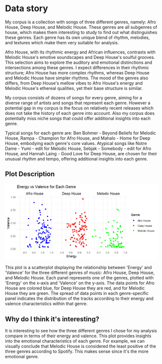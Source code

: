 # Data story

My corpus is a collection with songs of three different genres, namely: Afro House, Deep House, and Melodic House. These genres are all subgenres of house, which makes them interesting to study to find out what distinguishes these genres. Each genre has its own unique blend of rhythm, melodies, and textures which make them very suitable for analysis.

Afro House, with its rhythmic energy and African influences, contrasts with Melodic House's emotive soundscapes and Deep House's soulful grooves. This selection aims to explore the auditory and emotional distinctions and intersections among these genres. I expect differences in their rhythmic structure; Afro House has more complex rhythms, whereas Deep House and Melodic House have simpler rhythms. The mood of the genres also differs, from Deep House's mellow vibes to Afro House's energy and Melodic House's ethereal qualities, yet their base structure is similar.

My corpus consists of dozens of songs for every genre, aiming for a diverse range of artists and songs that represent each genre. However a potential gap in my corpus is the focus on relatively recent releases which does not take the history of each genre into account. Also my corpus does potentially miss niche songs that could offer additional insights into each genre.

Typical songs for each genre are: Ben Bohmer - Beyond Beliefs for Melodic House, Rampa - Champion for Afro House, and Mahalo - Home for Deep House, embodying each genre's core values. Atypical songs like Notre Dame - Yumi - edit for Melodic House, Sebjak - Somebody - edit for Afro House, and Hannah Laing - Good Love for Deep House, are chosen for their unusual rhythm and tempo, offering additional insights into each genre.

## Plot Description

![Energy vs Valence for Each Genre](/Rplot.png "Energy vs Valence for Each Genre")

This plot is a scatterplot displaying the relationship between 'Energy' and 'Valence' for the three different genres of music: Afro House, Deep House, and Melodic House. Each panel represents one of the genres, plotted with 'Energy' on the x-axis and 'Valence' on the y-axis. The data points for Afro House are colored blue, for Deep House they are red, and for Melodic House they are green. The spread of data points in each genre-specific panel indicates the distribution of the tracks according to their energy and valence characteristics within that genre.

## Why do I think it's interesting?
It is interesting to see how the three different genres I chose for my analysis compare in terms of their energy and valence. This plot provides insights into the emotional characteristics of each genre. For example, we can visually conclude that Melodic House is considered the least positive of the three genres according to Spotify. This makes sense since it's the more emotional genre. 
